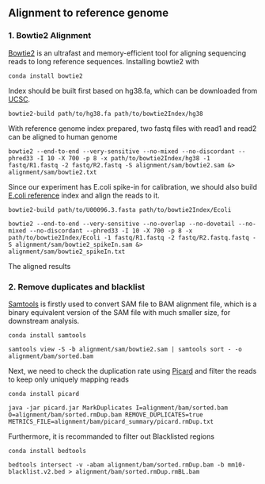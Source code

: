 ## Alignment to reference genome
### 1. Bowtie2 Alignment
[Bowtie2](https://bowtie-bio.sourceforge.net/bowtie2/index.shtml) is an ultrafast and memory-efficient tool for aligning sequencing reads to long reference sequences. Installing bowtie2 with

```
conda install bowtie2
```

Index should be built first based on hg38.fa, which can be downloaded from [UCSC](https://hgdownload.soe.ucsc.edu/goldenPath/hg38/bigZips/).

```shell
bowtie2-build path/to/hg38.fa path/to/bowtie2Index/hg38
```

With reference genome index prepared, two fastq files with read1 and read2 can be aligned to human genome

```shell
bowtie2 --end-to-end --very-sensitive --no-mixed --no-discordant --phred33 -I 10 -X 700 -p 8 -x path/to/bowtie2Index/hg38 -1 fastq/R1.fastq -2 fastq/R2.fastq -S alignment/sam/bowtie2.sam &> alignment/sam/bowtie2.txt
```

Since our experiment has E.coli spike-in for calibration, we should also build [E.coli reference](https://www.ebi.ac.uk/ena/browser/view/U00096) index and align the reads to it.

```shell
bowtie2-build path/to/U00096.3.fasta path/to/bowtie2Index/Ecoli

bowtie2 --end-to-end --very-sensitive --no-overlap --no-dovetail --no-mixed --no-discordant --phred33 -I 10 -X 700 -p 8 -x path/to/bowtie2Index/Ecoli -1 fastq/R1.fastq -2 fastq/R2.fastq.fastq -S alignment/sam/bowtie2_spikeIn.sam &> alignment/sam/bowtie2_spikeIn.txt
```

The aligned results


### 2. Remove duplicates and blacklist

[Samtools](https://www.htslib.org/) is firstly used to convert SAM file to BAM alignment file, which is a binary equivalent version of the SAM file with much smaller size, for downstream analysis. 

```shell
conda install samtools

samtools view -S -b alignment/sam/bowtie2.sam | samtools sort - -o alignment/bam/sorted.bam
```

Next, we need to check the duplication rate using [Picard](https://broadinstitute.github.io/picard/) and filter the reads to keep only uniquely mapping reads

```shell
conda install picard

java -jar picard.jar MarkDuplicates I=alignment/bam/sorted.bam O=alignment/bam/sorted.rmDup.bam REMOVE_DUPLICATES=true METRICS_FILE=alignment/bam/picard_summary/picard.rmDup.txt
```

Furthermore, it is recommanded to filter out Blacklisted regions

```shell
conda install bedtools

bedtools intersect -v -abam alignment/bam/sorted.rmDup.bam -b mm10-blacklist.v2.bed > alignment/bam/sorted.rmDup.rmBL.bam
```
